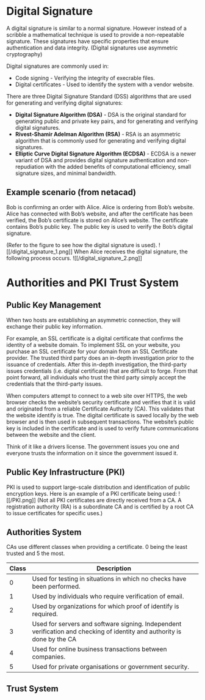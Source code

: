 # Digital Signature
A digital signature is similar to a normal signature. However instead of a scribble a mathematical technique is used to provide a non-repeatable signature.  These signatures have specific properties that ensure authentication and data integrity.
(Digital signatures use asymmetric cryptography)

Digital signatures are commonly used in:
- Code signing - Verifying the integrity of execrable files.
- Digital certificates - Used to identify the system with a vendor website.

There are three Digital Signature Standard (DSS) algorithms that are used for generating and verifying digital signatures:

- **Digital Signature Algorithm (DSA)** - DSA is the original standard for generating public and private key pairs, and for generating and verifying digital signatures.
- **Rivest-Shamir Adelman Algorithm (RSA)** - RSA is an asymmetric algorithm that is commonly used for generating and verifying digital signatures.
- **Elliptic Curve Digital Signature Algorithm (ECDSA)** - ECDSA is a newer variant of DSA and provides digital signature authentication and non-repudiation with the added benefits of computational efficiency, small signature sizes, and minimal bandwidth.

## Example scenario (from netacad)
Bob is confirming an order with Alice. Alice is ordering from Bob’s website. Alice has connected with Bob’s website, and after the certificate has been verified, the Bob’s certificate is stored on Alice’s website. The certificate contains Bob’s public key. The public key is used to verify the Bob’s digital signature.

(Refer to the figure to see how the digital signature is used).
![[/digital_signature_1.png]]
When Alice receives the digital signature, the following process occurs.
![[/digital_signature_2.png]]

# Authorities and PKI Trust System
## Public Key Management
When two hosts are establishing an asymmetric connection, they will exchange their public key information.

For example, an SSL certificate is a digital certificate that confirms the identity of a website domain. To implement SSL on your website, you purchase an SSL certificate for your domain from an SSL Certificate provider. The trusted third party does an in-depth investigation prior to the issuance of credentials. After this in-depth investigation, the third-party issues credentials (i.e. digital certificate) that are difficult to forge. From that point forward, all individuals who trust the third party simply accept the credentials that the third-party issues.

When computers attempt to connect to a web site over HTTPS, the web browser checks the website’s security certificate and verifies that it is valid and originated from a reliable Certificate Authority (CA). This validates that the website identify is true. The digital certificate is saved locally by the web browser and is then used in subsequent transactions. The website’s public key is included in the certificate and is used to verify future communications between the website and the client.

Think of it like a drivers license. The government issues you one and everyone trusts the information on it since the government issued it.

## Public Key Infrastructure (PKI)
PKI is used to support large-scale distribution and identification of public encryption keys.
Here is an example of a PKI certificate being used:
![[/PKI.png]]
(Not all PKI certificates are directly received from a CA. A registration authority (RA) is a subordinate CA and is certified by a root CA to issue certificates for specific uses.)

## Authorities System
CAs use different classes when providing a certificate. 0 being the least trusted and 5 the most.

| Class | Description                                                                                                              |
| ----- | ------------------------------------------------------------------------------------------------------------------------ |
| 0     | Used for testing in situations in which no checks have been performed.                                                   |
| 1     | Used by individuals who require verification of email.                                                                   |
| 2     | Used by organizations for which proof of identify is required.                                                           |
| 3     | Used for servers and software signing. Independent verification and checking of identity and authority is done by the CA |
| 4     | Used for online business transactions between companies.                                                                 |
| 5     | Used for private organisations or government security.                                                                   |

## Trust System
